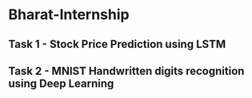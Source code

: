 # Bharat-Internship

## Task 1 - Stock Price Prediction using LSTM
## Task 2 - MNIST Handwritten digits recognition using Deep Learning
